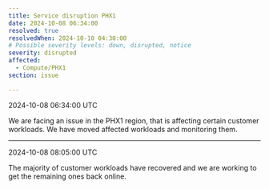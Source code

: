 ```yaml
---
title: Service disruption PHX1
date: 2024-10-08 06:34:00
resolved: true
resolvedWhen: 2024-10-10 04:30:00 
# Possible severity levels: down, disrupted, notice
severity: disrupted
affected:
  - Compute/PHX1
section: issue

---
```


2024-10-08 06:34:00 UTC

We are facing an issue in the PHX1 region, that is affecting certain customer workloads. We have moved affected workloads and monitoring them.

---

2024-10-08 08:05:00 UTC

The majority of customer workloads have recovered and we are working to get the remaining ones back online.
